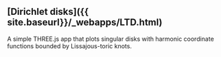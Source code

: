 ## [Dirichlet disks]({{ site.baseurl}}/_webapps/LTD.html)

A simple THREE.js app that plots singular disks with harmonic coordinate functions bounded by Lissajous-toric knots. 

